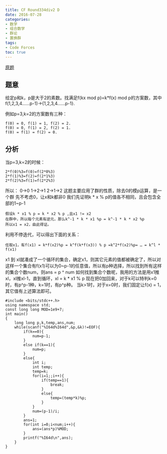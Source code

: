 ```yaml
---
title: CF Round334div2 D
date: 2016-07-28
categories:
- 数学
- 组合数学
- 群论
- 置换群
tags:
- Code Forces
toc: true
---
```


[原题](http://codeforces.com/contest/603/problem/B)


## 题意
给定p和k，p是大于2的素数。找满足f(kx mod p)=k*f(x) mod p的方案数，其中f(1,2,3,4......p-1)->{1,2,3,4......p-1}.

例如p=3,k=2的方案数有三种：

    f(0) = 0, f(1) = 1, f(2) = 2.  
    f(0) = 0, f(1) = 2, f(2) = 1.  
    f(0) = f(1) = f(2) = 0.         


## 分析

当p=3,k=2的时候：

    2*f(0)%3=f(0)=f(2*0%3)
    2*f(1)%3=f(2)=f(2*1%3)
    2*f(2)%3=f(1)=f(2*2%3)

所以：
0->0
1->2->1
2->1->2
这题主要应用了群的性质，除去0的模p运算，是一个群
先不考虑0，让x和k都非0
我们先证明k * x % p的值各不相同，且会包含全部的1~p-1

    假设k * x1 % p = k * x2 % p ,且x1 != x2
    在群中，所以每个元素有逆元，那么k^-1 * k * x1 %p = k^-1 * k * x2 %p
    所以x1 = x2，由此得证。
利用不停迭代，可以得出下面的关系：

    任取x1，有f(x1) = k*f(x2)%p = k^f(k*f(x3)) % p =k^2*f(x2)%p= … = k^l * f(x1)

x1 到 xl就凑成了一个循环的集合，确定x1，则其它元素的值都被确定了，所以对这样一个集合有f(x1)可以为0~p-1的任意值，所以有p种选择，所以找到所有这样的集合个数num，则ans = p ^ num
如何找到集合个数呢，我用的方法是用x1推xl，xl推xl-1，直到循环，xl = k * x1 % p
现在把0加回来，对于k可以特判k=0时，有p^p-1种，k=1时，有p^p种。
当k>1时，对于x=0时，我们固定让f(x) = 1，其它值有上述算法即可。

```
#include <bits/stdc++.h>
using namespace std;
const long long MOD=1e9+7;
int main()
{
    long long p,k,temp,ans,num;
    while(scanf("%I64d%I64d",&p,&k)!=EOF){
        if(k==0){
            num=p-1;
        }
        else if(k==1){
            num=p;
        }
        else{
            int i;
            int temp;
            temp=k;
            for(i=1;;i++){
                if(temp==1){
                    break;
                }
                else{
                    temp=(temp*k)%p;
                }
            }
            num=(p-1)/i;
        }
        ans=1;
        for(int i=0;i<num;i++){
            ans=(ans*p)%MOD;
        }
        printf("%I64d\n",ans);
    }
}

```

